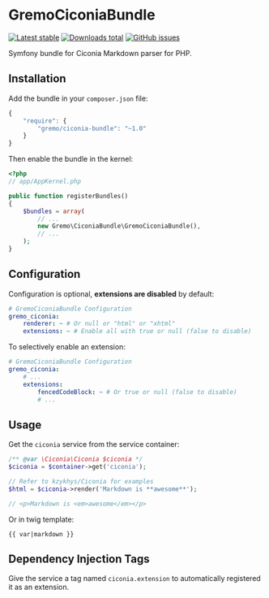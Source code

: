 # GremoCiconiaBundle
[![Latest stable](https://img.shields.io/packagist/v/gremo/ciconia-bundle.svg?style=flat-square)](https://packagist.org/packages/gremo/ciconia-bundle) [![Downloads total](https://img.shields.io/packagist/dt/gremo/ciconia-bundle.svg?style=flat-square)](https://packagist.org/packages/gremo/ciconia-bundle) [![GitHub issues](https://img.shields.io/github/issues/gremo/CiconiaBundle.svg?style=flat-square)](https://github.com/gremo/CiconiaBundle/issues)

Symfony bundle for Ciconia Markdown parser for PHP.

## Installation
Add the bundle in your `composer.json` file:


```js
{
    "require": {
        "gremo/ciconia-bundle": "~1.0"
    }
}
```

Then enable the bundle in the kernel:

```php
<?php
// app/AppKernel.php

public function registerBundles()
{
    $bundles = array(
        // ...
        new Gremo\CiconiaBundle\GremoCiconiaBundle(),
        // ...
    );
}
```

## Configuration
Configuration is optional, **extensions are disabled** by default:

```yml
# GremoCiconiaBundle Configuration
gremo_ciconia:
    renderer: ~ # Or null or "html" or "xhtml"
    extensions: ~ # Enable all with true or null (false to disable)
```

To selectively enable an extension:

```yml
# GremoCiconiaBundle Configuration
gremo_ciconia:
    # ...
    extensions:
        fencedCodeBlock: ~ # Or true or null (false to disable) 
        # ...
```

## Usage
Get the `ciconia` service from the service container:

```php
/** @var \Ciconia\Ciconia $ciconia */
$ciconia = $container->get('ciconia');

// Refer to kzykhys/Ciconia for examples
$html = $ciconia->render('Markdown is **awesome**');

// <p>Markdown is <em>awesome</em></p>
```

Or in twig template:

```twig
{{ var|markdown }}
```

## Dependency Injection Tags
Give the service a tag named `ciconia.extension` to automatically registered it as an extension.
